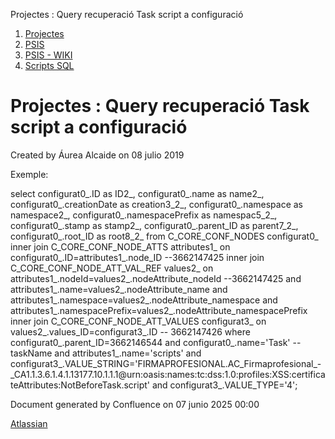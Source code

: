 Projectes : Query recuperació Task script a configuració  

1.  [Projectes](index.md)
2.  [PSIS](PSIS_24215797.md)
3.  [PSIS - WIKI](PSIS---WIKI_24215598.md)
4.  [Scripts SQL](Scripts-SQL_24215612.md)

Projectes : Query recuperació Task script a configuració
========================================================

Created by Áurea Alcaide on 08 julio 2019

Exemple:

select configurat0\_.ID as ID2\_, configurat0\_.name as name2\_, configurat0\_.creationDate as creation3\_2\_, 
configurat0\_.namespace as namespace2\_, 
configurat0\_.namespacePrefix as namespac5\_2\_, 
configurat0\_.stamp as stamp2\_, 
configurat0\_.parent\_ID as parent7\_2\_, 
configurat0\_.root\_ID as root8\_2\_ 
from C\_CORE\_CONF\_NODES configurat0\_ 
inner join C\_CORE\_CONF\_NODE\_ATTS attributes1\_ 
on configurat0\_.ID=attributes1\_.node\_ID --3662147425
inner join C\_CORE\_CONF\_NODE\_ATT\_VAL\_REF values2\_ 
on attributes1\_.nodeId=values2\_.nodeAttribute\_nodeId --3662147425
and attributes1\_.name=values2\_.nodeAttribute\_name 
and attributes1\_.namespace=values2\_.nodeAttribute\_namespace 
and attributes1\_.namespacePrefix=values2\_.nodeAttribute\_namespacePrefix 
inner join C\_CORE\_CONF\_NODE\_ATT\_VALUES configurat3\_ 
on values2\_.values\_ID=configurat3\_.ID -- 3662147426
where configurat0\_.parent\_ID=3662146544
and configurat0\_.name='Task' -- taskName
and attributes1\_.name='scripts'
and configurat3\_.VALUE\_STRING='FIRMAPROFESIONAL.AC\_Firmaprofesional\_-\_CA1.1.3.6.1.4.1.13177.10.1.1.1@urn:oasis:names:tc:dss:1.0:profiles:XSS:certificateAttributes:NotBeforeTask.script' 
and configurat3\_.VALUE\_TYPE='4';

  

Document generated by Confluence on 07 junio 2025 00:00

[Atlassian](http://www.atlassian.com/)